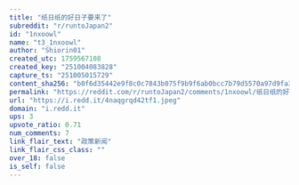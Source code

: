 ```yaml
---
title: "纸日纸的好日子要来了"
subreddit: "r/runtoJapan2"
id: "1nxoowl"
name: "t3_1nxoowl"
author: "Shiorin01"
created_utc: 1759567108
created_key: "251004083828"
capture_ts: "251005015729"
content_sha256: "b0f6d35442e9f8c0c7843b075f9b9f6ab0bcc7b79d5570a97d9fa3d1a0193bfd"
permalink: "https://reddit.com/r/runtoJapan2/comments/1nxoowl/纸日纸的好日子要来了/"
url: "https://i.redd.it/4naqgrqd42tf1.jpeg"
domain: "i.redd.it"
ups: 3
upvote_ratio: 0.71
num_comments: 7
link_flair_text: "政策新闻"
link_flair_css_class: ""
over_18: false
is_self: false
---
```


